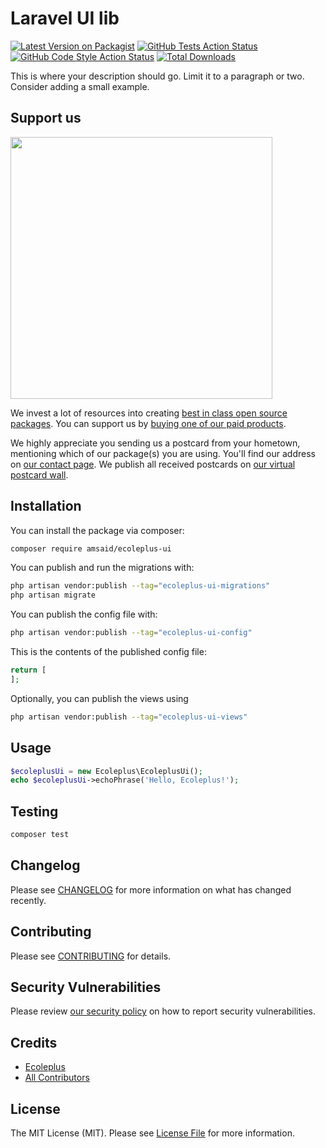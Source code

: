 # Laravel UI lib

[![Latest Version on Packagist](https://img.shields.io/packagist/v/amsaid/ecoleplus-ui.svg?style=flat-square)](https://packagist.org/packages/amsaid/ecoleplus-ui)
[![GitHub Tests Action Status](https://img.shields.io/github/actions/workflow/status/amsaid/ecoleplus-ui/run-tests.yml?branch=main&label=tests&style=flat-square)](https://github.com/amsaid/ecoleplus-ui/actions?query=workflow%3Arun-tests+branch%3Amain)
[![GitHub Code Style Action Status](https://img.shields.io/github/actions/workflow/status/amsaid/ecoleplus-ui/fix-php-code-style-issues.yml?branch=main&label=code%20style&style=flat-square)](https://github.com/amsaid/ecoleplus-ui/actions?query=workflow%3A"Fix+PHP+code+style+issues"+branch%3Amain)
[![Total Downloads](https://img.shields.io/packagist/dt/amsaid/ecoleplus-ui.svg?style=flat-square)](https://packagist.org/packages/amsaid/ecoleplus-ui)

This is where your description should go. Limit it to a paragraph or two. Consider adding a small example.

## Support us

[<img src="https://github-ads.s3.eu-central-1.amazonaws.com/ecoleplus-ui.jpg?t=1" width="419px" />](https://spatie.be/github-ad-click/ecoleplus-ui)

We invest a lot of resources into creating [best in class open source packages](https://spatie.be/open-source). You can support us by [buying one of our paid products](https://spatie.be/open-source/support-us).

We highly appreciate you sending us a postcard from your hometown, mentioning which of our package(s) you are using. You'll find our address on [our contact page](https://spatie.be/about-us). We publish all received postcards on [our virtual postcard wall](https://spatie.be/open-source/postcards).

## Installation

You can install the package via composer:

```bash
composer require amsaid/ecoleplus-ui
```

You can publish and run the migrations with:

```bash
php artisan vendor:publish --tag="ecoleplus-ui-migrations"
php artisan migrate
```

You can publish the config file with:

```bash
php artisan vendor:publish --tag="ecoleplus-ui-config"
```

This is the contents of the published config file:

```php
return [
];
```

Optionally, you can publish the views using

```bash
php artisan vendor:publish --tag="ecoleplus-ui-views"
```

## Usage

```php
$ecoleplusUi = new Ecoleplus\EcoleplusUi();
echo $ecoleplusUi->echoPhrase('Hello, Ecoleplus!');
```

## Testing

```bash
composer test
```

## Changelog

Please see [CHANGELOG](CHANGELOG.md) for more information on what has changed recently.

## Contributing

Please see [CONTRIBUTING](CONTRIBUTING.md) for details.

## Security Vulnerabilities

Please review [our security policy](../../security/policy) on how to report security vulnerabilities.

## Credits

- [Ecoleplus](https://github.com/amsaid)
- [All Contributors](../../contributors)

## License

The MIT License (MIT). Please see [License File](LICENSE.md) for more information.
